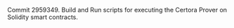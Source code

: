 Commit 2959349.                    Build and Run scripts for executing the Certora Prover on Solidity smart contracts.